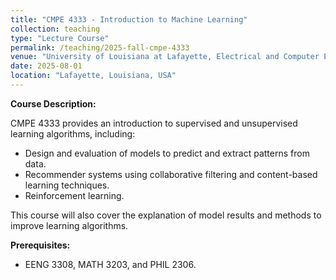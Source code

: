 ```yaml
---
title: "CMPE 4333 - Introduction to Machine Learning"
collection: teaching
type: "Lecture Course"
permalink: /teaching/2025-fall-cmpe-4333
venue: "University of Louisiana at Lafayette, Electrical and Computer Engineering Department"
date: 2025-08-01
location: "Lafayette, Louisiana, USA"
---
```


**Course Description:**

CMPE 4333 provides an introduction to supervised and unsupervised learning algorithms, including:
- Design and evaluation of models to predict and extract patterns from data.
- Recommender systems using collaborative filtering and content-based learning techniques.
- Reinforcement learning.

This course will also cover the explanation of model results and methods to improve learning algorithms.

**Prerequisites:**
- EENG 3308, MATH 3203, and PHIL 2306.
